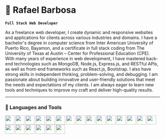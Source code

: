 # 🚀 Rafael Barbosa

**`Full Stack Web Developer`**

As a freelance web developer, I create dynamic and responsive websites and applications for clients across various industries and domains. I have a bachelor's degree in computer science from Inter American University of Puerto Rico, Bayamon, and a certificate in full stack coding from The University of Texas at Austin – Center for Professional Education (CPE). With many years of experience in web development, I have mastered back-end technologies such as MongoDB, Node.js, Express.js, and RESTful APIs, as well as front-end frameworks such as React.js, Bootstrap. I also have strong skills in independent thinking, problem-solving, and debugging. I am passionate about building innovative and user-friendly solutions that meet the needs and expectations of my clients. I am always eager to learn new tools and techniques to improve my craft and deliver high-quality results.

  
---

### 🧰 Languages and Tools

<img align="left" width="30px" height="30px" src="https://cdn.jsdelivr.net/gh/devicons/devicon/icons/html5/html5-plain.svg"/>
<img align="left" width="30px" height="30px" src="https://cdn.jsdelivr.net/gh/devicons/devicon/icons/css3/css3-plain.svg"/>
<img align="left" width="30px" height="30px" src="https://cdn.jsdelivr.net/gh/devicons/devicon/icons/javascript/javascript-plain.svg"/>
<img align="left" width="30px" height="30px" src="https://cdn.jsdelivr.net/gh/devicons/devicon/icons/typescript/typescript-plain.svg"/>
<img align="left" width="30px" height="30px" src="https://cdn.jsdelivr.net/gh/devicons/devicon/icons/nodejs/nodejs-original.svg"/>
<img align="left" width="30px" height="30px" src="https://cdn.jsdelivr.net/gh/devicons/devicon/icons/express/express-original.svg"/>
<img align="left" width="30px" height="30px" src="https://cdn.jsdelivr.net/gh/devicons/devicon/icons/react/react-original.svg"/>
<img align="left" width="30px" height="30px" src="https://cdn.jsdelivr.net/gh/devicons/devicon/icons/cplusplus/cplusplus-line.svg"/>
<img align="left" width="30px" height="30px" src="https://cdn.jsdelivr.net/gh/devicons/devicon/icons/python/python-plain.svg"/>
<img align="left" width="30px" height="30px" src="https://cdn.jsdelivr.net/gh/devicons/devicon/icons/mysql/mysql-original.svg"/>
<img align="left" width="30px" height="30px" src="https://cdn.jsdelivr.net/gh/devicons/devicon/icons/mongodb/mongodb-original.svg"/>
<img align="left" width="30px" height="30px" src="https://cdn.jsdelivr.net/gh/devicons/devicon/icons/java/java-original.svg"/>
<img align="left" width="30px" height="30px" src="https://cdn.jsdelivr.net/gh/devicons/devicon/icons/blender/blender-original.svg"/>
<img align="left" width="30px" height="30px" src="https://cdn.jsdelivr.net/gh/devicons/devicon/icons/threejs/threejs-original.svg"/>
<img align="left" width="30px" height="30px" src="https://cdn.jsdelivr.net/gh/devicons/devicon/icons/nextjs/nextjs-original.svg"/>
<img align="left" width="30px" height="30px" src="https://cdn.jsdelivr.net/gh/devicons/devicon/icons/tailwindcss/tailwindcss-plain.svg"/>
<img align="left" width="30px" height="30px" src="https://cdn.jsdelivr.net/gh/devicons/devicon/icons/graphql/graphql-plain.svg"/>
<img align="left" width="30px" height="30px" src="https://cdn.jsdelivr.net/gh/devicons/devicon/icons/bootstrap/bootstrap-original.svg"/>
<img align="left" width="30px" height="30px" src="https://cdn.jsdelivr.net/gh/devicons/devicon/icons/bulma/bulma-plain.svg"/>
<img align="left" width="30px" height="30px" src="https://cdn.jsdelivr.net/gh/devicons/devicon/icons/firebase/firebase-plain.svg"/>
<img align="left" width="30px" height="30px" src="https://cdn.jsdelivr.net/gh/devicons/devicon/icons/redux/redux-original.svg"/>



[website]: https://rafael-barbosa.com
[linkedin]: https://www.linkedin.com/in/rafaelbarbosa51/
